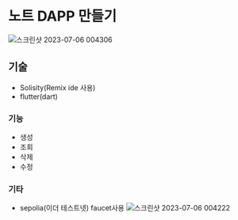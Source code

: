 # 노트 DAPP 만들기
![스크린샷 2023-07-06 004306](https://github.com/freemoon99/study/assets/102667851/3d939284-8f5b-4d50-9aa2-0fb8cfdabf6b)

## 기술
- Solisity(Remix ide 사용)
- flutter(dart)

### 기능
- 생성
- 조회
- 삭제
- 수정

### 기타
- sepolia(이더 테스트넷) faucet사용
![스크린샷 2023-07-06 004222](https://github.com/freemoon99/study/assets/102667851/459660b9-a793-4a83-9117-7af61fadb4c2)
